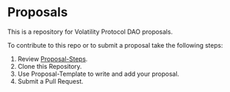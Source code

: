 # Proposals
This is a repository for Volatility Protocol DAO proposals.

To contribute to this repo or to submit a proposal take the following steps:

1. Review [Proposal-Steps](https://github.com/Volatility-DAO/DAO-Proposals/blob/main/Proposal-Steps.md).
2. Clone this Repository.
3. Use Proposal-Template to write and add your proposal.
4. Submit a Pull Request.
